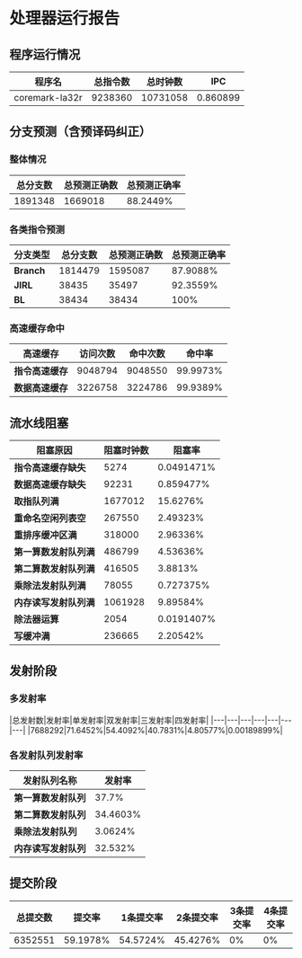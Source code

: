 # 处理器运行报告
## 程序运行情况
|程序名|总指令数|总时钟数|IPC|
|---|---|---|---|
|coremark-la32r|9238360|10731058|0.860899|

## 分支预测（含预译码纠正）
### 整体情况
|总分支数|总预测正确数|总预测正确率|
|---|---|---|
|1891348|1669018|88.2449%|

### 各类指令预测
|分支类型|总分支数|总预测正确数|总预测正确率|
|---|---|---|---|
|**Branch**| 1814479 | 1595087 | 87.9088%|
|**JIRL**| 38435 | 35497 | 92.3559%|
|**BL**| 38434 | 38434 | 100%|

### 高速缓存命中
|高速缓存|访问次数|命中次数|命中率|
|---|---|---|---|
|**指令高速缓存**| 9048794 | 9048550 | 99.9973%|
|**数据高速缓存**| 3226758 | 3224786 | 99.9389%|
## 流水线阻塞
|阻塞原因|阻塞时钟数|阻塞率|
|---|---|---|
|**指令高速缓存缺失**| 5274 | 0.0491471%|
|**数据高速缓存缺失**| 92231 | 0.859477%|
|**取指队列满**| 1677012 | 15.6276%|
|**重命名空闲列表空**|267550 | 2.49323%|
|**重排序缓冲区满**|318000 | 2.96336%|
|**第一算数发射队列满**|486799 | 4.53636%|
|**第二算数发射队列满**|416505 | 3.8813%|
|**乘除法发射队列满**|78055 | 0.727375%|
|**内存读写发射队列满**|1061928 | 9.89584%|
|**除法器运算**|2054 | 0.0191407%|
|**写缓冲满**|236665 | 2.20542%|

## 发射阶段
### 多发射率
|总发射数|发射率|单发射率|双发射率|三发射率|四发射率|
|---|---|---|---|---|---|---|
|7688292|71.6452%|54.4092%|40.7831%|4.80577%|0.00189899%|

### 各发射队列发射率
|发射队列名称|发射率|
|---|---|
|**第一算数发射队列**|37.7%|
|**第二算数发射队列**|34.4603%|
|**乘除法发射队列**|3.0624%|
|**内存读写发射队列**|32.532%|

## 提交阶段
|总提交数|提交率|1条提交率|2条提交率|3条提交率|4条提交率|
|---|---|---|---|---|---|
|6352551|59.1978%|54.5724%|45.4276%|0%|0%|
